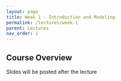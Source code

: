 ```yaml
---
layout: page
title: Week 1 - Introduction and Modeling
permalink: /lectures/week-1
parent: Lectures
nav_order: 1
---
```


## Course Overview

Slides will be posted after the lecture


